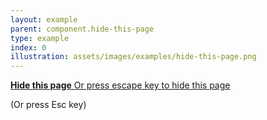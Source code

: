 ```yaml
---
layout: example
parent: component.hide-this-page
type: example
index: 0
illustration: assets/images/examples/hide-this-page.png
---
```


<div class="ds_hide-page">
    <a href="http://bbc.co.uk/weather" data-altlink="https://www.google.co.uk" class="ds_hide-page__button  ds_button  js-hide-page"><strong>Hide this page</strong> <span class="visually-hidden  js-enabled-text">Or press escape key to hide this page</span></a>
    <p class="ds_hide-page__text  js-enabled-text">(Or press Esc key)</p>
</div>
